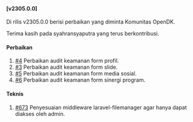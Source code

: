 #### [v2305.0.0]

Di rilis v2305.0.0 berisi perbaikan yang diminta Komunitas OpenDK.

Terima kasih pada syahransyaputra yang terus berkontribusi.

#### Perbaikan

1. [#4](https://github.com/OpenSID/wiki-keamanan/issues/4) Perbaikan audit keamanan form profil.
2. [#3](https://github.com/OpenSID/wiki-keamanan/issues/3) Perbaikan audit keamanan form slide.
3. [#5](https://github.com/OpenSID/wiki-keamanan/issues/5) Perbaikan audit keamanan form media sosial.
4. [#6](https://github.com/OpenSID/wiki-keamanan/issues/6) Perbaikan audit keamanan form sinergi program.

#### Teknis

1. [#673](https://github.com/OpenSID/OpenDK/issues/673) Penyesuaian middleware laravel-filemanager agar hanya dapat diakses oleh admin.

